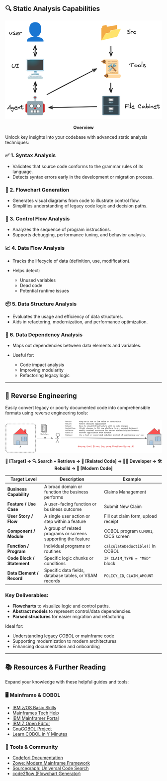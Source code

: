 ## 🔍 Static Analysis Capabilities

<p align="center">
  <img src="img.png" alt="Overview" width="800"/>
</p>
<p align="center"><strong>Overview</strong></p>


Unlock key insights into your codebase with advanced static analysis techniques:

### ✅ 1. Syntax Analysis

* Validates that source code conforms to the grammar rules of its language.
* Detects syntax errors early in the development or migration process.

### 🔄 2. Flowchart Generation

* Generates visual diagrams from code to illustrate control flow.
* Simplifies understanding of legacy code logic and decision paths.

### 🔁 3. Control Flow Analysis

* Analyzes the sequence of program instructions.
* Supports debugging, performance tuning, and behavior analysis.

### 📈 4. Data Flow Analysis

* Tracks the lifecycle of data (definition, use, modification).
* Helps detect:

  * Unused variables
  * Dead code
  * Potential runtime issues

### 📦 5. Data Structure Analysis

* Evaluates the usage and efficiency of data structures.
* Aids in refactoring, modernization, and performance optimization.

### 🔗 6. Data Dependency Analysis

* Maps out dependencies between data elements and variables.
* Useful for:

  * Code impact analysis
  * Improving modularity
  * Refactoring legacy logic

---

## 🧠 Reverse Engineering

Easily convert legacy or poorly documented code into comprehensible formats using reverse engineering tools:

<p align="center">
  <img src="pic.png" alt="Reverse engineering" width="800"/>
</p>
<p align="center"><strong>🎯 [Target] -> 🔍 Search + Retrieve -> 🧩 [Related Code] -> 👨‍💻 Developer -> 🛠️ Rebuild -> 🚀 [Modern Code]</strong></p>


| Target Level               | Description                                                   | Example                             |
| -------------------------- | ------------------------------------------------------------- | ----------------------------------- |
| **Business Capability**    | A broad domain or function the business performs              | Claims Management                   |
| **Feature / Use Case**     | A user-facing function or business outcome                    | Submit New Claim                    |
| **User Story / Flow**      | A single user action or step within a feature                 | Fill out claim form, upload receipt |
| **Component / Module**     | A group of related programs or screens supporting the feature | COBOL program `CLM001`, CICS screen |
| **Function / Program**     | Individual programs or routines                               | `calculateDeductible()` in COBOL    |
| **Code Block / Statement** | Specific logic chunks or conditions                           | `IF CLAIM_TYPE = "MED"` block       |
| **Data Element / Record**  | Specific data fields, database tables, or VSAM records        | `POLICY_ID`, `CLAIM_AMOUNT`         |


### Key Deliverables:

* **Flowcharts** to visualize logic and control paths.
* **Abstract models** to represent control/data dependencies.
* **Parsed structures** for easier migration and refactoring.

Ideal for:

* Understanding legacy COBOL or mainframe code
* Supporting modernization to modern architectures
* Enhancing documentation and onboarding

---

## 📚 Resources & Further Reading

Expand your knowledge with these helpful guides and tools:

### 🖥️ Mainframe & COBOL

* [IBM z/OS Basic Skills](https://www.ibm.com/docs/en/zos-basic-skills)
* [Mainframes Tech Help](https://www.mainframestechhelp.com/)
* [IBM Mainframer Portal](https://www.ibmmainframer.com/#)
* [IBM Z Open Editor](https://ibm.github.io/zopeneditor-about/)
* [GnuCOBOL Project](https://gnucobol.sourceforge.io/)
* [Learn COBOL in Y Minutes](https://learnxinyminutes.com/cobol/)

### 🔧 Tools & Community

* [Codefori Documentation](https://codefori.github.io/docs/)
* [Zowe: Modern Mainframe Framework](https://www.zowe.org/)
* [Sourcegraph: Universal Code Search](https://sourcegraph.com/)
* [code2flow (Flowchart Generator)](https://github.com/scottrogowski/code2flow)
